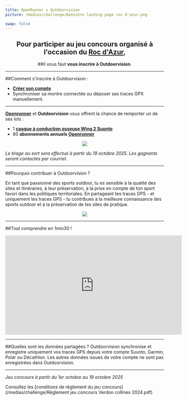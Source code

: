 ```yaml
---
title: OpenRunner x Outdoorvision
picture: /medias/challenge/Bannière landing page roc d'azur.png

swap: false
---
```


<div align="center">

## Pour participer au jeu concours organisé à l'occasion du **[Roc d'Azur](https://www.rocazur.com/fr)**,
##il vous faut **vous inscrire à Outdoorvision**.

</div>

---

##Comment s'inscrire à Outdoorvision :
- **[Créer son compte](https://staging-auth.outdoorvision.fr/auth/realms/PRNSN/protocol/openid-connect/registrations?client_id=back1-outdoorgeovision-prnsn&response_type=code&redirect_uri=https://staging-back.outdoorvision.fr/auth/done/&scope=openid)**
- Synchroniser sa montre connectée ou déposer ses traces GPX manuellement.
  
<participate></participate>

---

**[Openrunner](https://www.mondepartement04.fr/accueil)** et **Outdoorvision** vous offrent la chance de remporter un de ses lots : 

- 1 **[casque à conduction osseuse Wing 2 Suunto](https://www.suunto.com/fr-fr/Produits/casque-audio/suunto-wing-2/suunto-wing-2-black/)**
- 80 **abonnements annuels [Openrunner](https://www.openrunner.com/)**
  
<p align="center">
  <img src="/medias/challenge/banniere_lots_rocdazur2025.png">
</p>


*Le tirage au sort sera effectué à partir du 19 octobre 2025. Les gagnants seront contactés par courriel.*

------

##Pourquoi contribuer à Outdoorvision ?

En tant que passionné des sports outdoor, tu es sensible à la qualité des sites et itinéraires, à leur préservation, à la prise en compte de ton sport favori dans les politiques territoriales. 
En partageant tes traces GPS - et uniquement tes traces GPS - tu contribues à la meilleure connaissance des sports outdoor et à la préservation de tes sites de pratique.

<p align="center">
  <img src="/medias/challenge/bandeau contribue roc d'azur.png
.png">
</p>

------

##Tout comprendre en 1min30 !
<p align="center">
<iframe width="560" height="315" src="https://www.youtube.com/embed/fMkJ--vPamA?si=SxuhFIjWeJ6jFW_b" title="YouTube video player" title="YouTube video player" frameborder="0" allow="accelerometer; autoplay; clipboard-write; encrypted-media; gyroscope; picture-in-picture" allowfullscreen></iframe>
</p>


---

##Quelles sont les données partagées ?
Outdoorvision synchronise et enregistre uniquement vos traces GPS depuis votre compte Suunto, Garmin, Polar ou Décathlon. Les autres données issues de votre compte ne sont pas enregistrées dans Outdoorvision.

---

*Jeu concours à partir du 1er octobre au 19 octobre 2025* 

Consultez les [conditions de règlement du jeu concours](/medias/challenge/Réglement jeu concours Verdon collines 2024.pdf)
<p></p>

</p>



